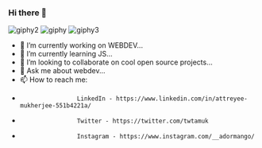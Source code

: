                                                         
                                                       
### Hi there 👋

![giphy2](https://user-images.githubusercontent.com/86184935/138292321-eedbcaaa-6eb7-41eb-94a1-fc8016e66f17.gif)     ![giphy](https://user-images.githubusercontent.com/86184935/138291720-86c1604e-0749-4c17-9e89-ca6e13098791.gif)            ![giphy3](https://user-images.githubusercontent.com/86184935/138292636-be86e4ca-1ec4-4e47-858f-99be4c5a08d5.gif)
                      


- 🔭 I’m currently working on WEBDEV...                                                                   
- 🌱 I’m currently learning JS...
- 👯 I’m looking to collaborate on cool open source projects...
- 💬 Ask me about webdev...
- 📫 How to reach me: 
-                     LinkedIn - https://www.linkedin.com/in/attreyee-mukherjee-551b4221a/
-                     Twitter - https://twitter.com/twtamuk
-                     Instagram - https://www.instagram.com/__adormango/
                      


